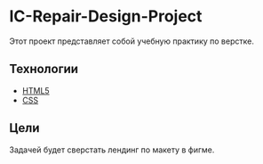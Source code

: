 # IC-Repair-Design-Project

Этот проект представляет собой учебную практику по верстке.
## Технологии
- [HTML5](https://html5.org/) 
- [CSS](https://www.w3.org/Style/CSS/Overview.en.html)
## Цели
Задачей будет сверстать лендинг по макету в фигме.